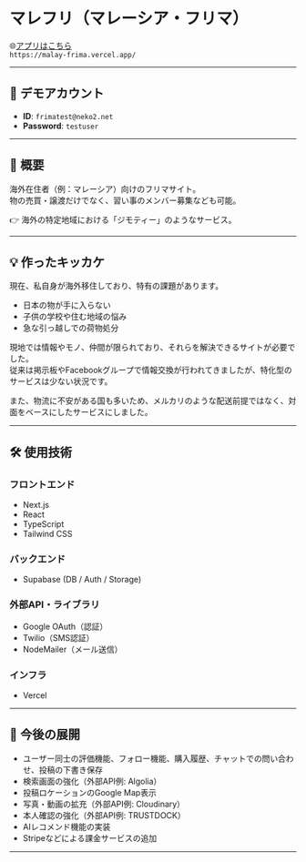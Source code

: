 # マレフリ（マレーシア・フリマ）

🌐[アプリはこちら](https://malay-frima.vercel.app/)  
`https://malay-frima.vercel.app/`

---

## 🚀 デモアカウント
- **ID**: `frimatest@neko2.net`  
- **Password**: `testuser`

---

## 📌 概要
海外在住者（例：マレーシア）向けのフリマサイト。  
物の売買・譲渡だけでなく、習い事のメンバー募集なども可能。  

👉 海外の特定地域における「ジモティー」のようなサービス。

---

## 💡 作ったキッカケ
現在、私自身が海外移住しており、特有の課題があります。  

- 日本の物が手に入らない  
- 子供の学校や住む地域の悩み  
- 急な引っ越しでの荷物処分  

現地では情報やモノ、仲間が限られており、それらを解決できるサイトが必要でした。  
従来は掲示板やFacebookグループで情報交換が行われてきましたが、特化型のサービスは少ない状況です。  

また、物流に不安がある国も多いため、メルカリのような配送前提ではなく、対面をベースにしたサービスにしました。

---

## 🛠 使用技術

### フロントエンド
- Next.js  
- React  
- TypeScript  
- Tailwind CSS  

### バックエンド
- Supabase (DB / Auth / Storage)  

### 外部API・ライブラリ
- Google OAuth（認証）  
- Twilio（SMS認証）  
- NodeMailer（メール送信）  

### インフラ
- Vercel  

---

## 🔮 今後の展開
- ユーザー同士の評価機能、フォロー機能、購入履歴、チャットでの問い合わせ、投稿の下書き保存  
- 検索画面の強化（外部API例: Algolia）  
- 投稿ロケーションのGoogle Map表示  
- 写真・動画の拡充（外部API例: Cloudinary）  
- 本人確認の強化（外部API例: TRUSTDOCK）  
- AIレコメンド機能の実装  
- Stripeなどによる課金サービスの追加  

---
